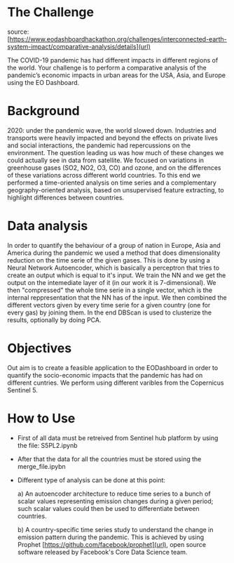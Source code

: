 # The Challenge
source: [https://www.eodashboardhackathon.org/challenges/interconnected-earth-system-impact/comparative-analysis/details](url)

The COVID-19 pandemic has had different impacts in different regions of the world. Your challenge is to perform a comparative analysis of the pandemic’s economic impacts in urban areas for the USA, Asia, and Europe using the EO Dashboard.

# Background
2020: under the pandemic wave, the world slowed down. Industries and transports were heavily impacted and beyond the effects on private lives and social interactions, the pandemic had repercussions on the environment. The question leading us was how much of these changes we could actually see in data from satellite. We focused on variations in greenhouse gases (SO2, NO2, O3, CO) and ozone, and on the differences of these variations across different world countries. To this end we performed a time-oriented analysis on time series and a complementary geography-oriented analysis, based on unsupervised feature extracting, to highlight differences between countries.

# Data analysis
In order to quantify the behaviour of a group of nation in Europe, Asia and America during the pandemic we used a method that does dimensionality reduction on the time serie of the given gases. This is done by using a Neural Network Autoencoder, which is basically a perceptron that tries to create an output which is equal to it's input. We train the NN and we get the output on the intemediate layer of it (in our work it is 7-dimensional). We then "compressed" the whole time serie in a single vector, which is the internal reppresentation that the NN has of the input. We then combined the different vectors given by every time serie for a given country (one for every gas) by joining them. In the end DBScan is used to clusterize the results, optionally by doing PCA.

# Objectives
Out aim is to create a feasible application to the EODashboard in order to quantify the socio-economic impacts that the pandemic has had on different cuntries. We perform using different varibles from the Copernicus Sentinel 5. 

# How to Use

- First of all data must be retreived from Sentinel hub platform by using the file: S5PL2.ipynb
- After that the data for all the countries must be stored using the merge_file.ipybn
- Different type of analysis can be done at this point:

  a) An autoencoder architecture to reduce time series to a bunch of scalar values representing emission changes during a given period; such scalar values    could then be used to differentiate between countries.
  
  b) A country-specific time series study to understand the change in emission pattern during the pandemic. This is achieved by using Prophet [https://github.com/facebook/prophet](url), open source software released by Facebook's Core Data Science team.

